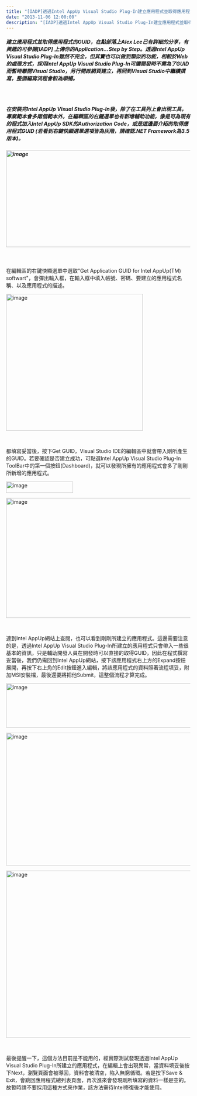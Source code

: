 ```yaml
---
title: "[IADP]透過Intel AppUp Visual Studio Plug-In建立應用程式並取得應用程式的GUID"
date: "2013-11-06 12:00:00"
description: "[IADP]透過Intel AppUp Visual Studio Plug-In建立應用程式並取得應用程式的GUID"
---
```


<h5>
	建立應用程式並取得應用程式的GUID，在點部落上Alex Lee已有詳細的分享，有興趣的可參閱[IADP] 上傳你的Application...Step by Step。透過Intel AppUp Visual Studio Plug-In雖然不完全，但其實也可以做到類似的功能，相較於Web的處理方式，採用Intel AppUp Visual Studio Plug-In可讓開發時不需為了GUID而暫時離開Visual Studio，另行開啟網頁建立，再回到Visual Studio中繼續撰寫，整個編寫流程會較為順暢。</h5>
<h5>
	 </h5>
<h5>
	在安裝完Intel AppUp Visual Studio Plug-In後，除了在工具列上會出現工具，專案範本會多兩個範本外，在編輯區的右鍵選單也有新增輔助功能，像是可為現有的程式加入Intel AppUp SDK的Authorization Code，或是這邊要介紹的取得應用程式GUID (若看到右鍵快顯選單選項皆為灰階，請確認.NET Framework為3.5版本)。</h5>
<h5>
	<img alt="image" border="0" height="265" src="\images\posts69ff976-260c-4a41-8c8e-c042ae2c21de\image_thumb_6.png" style="border-bottom: 0px; border-left: 0px; border-top: 0px; border-right: 0px" width="624" /></h5>
<p>
	 </p>
<p>
	在編輯區的右鍵快顯選單中選取"Get Application GUID for Intel AppUp(TM) softwart"，會彈出輸入框，在輸入框中填入帳號、密碼、要建立的應用程式名稱、以及應用程式的描述。</p>
<p>
	<img alt="image" border="0" height="374" src="\images\posts69ff976-260c-4a41-8c8e-c042ae2c21de\image_thumb.png" style="border-bottom: 0px; border-left: 0px; border-top: 0px; border-right: 0px" width="374" /></p>
<p>
	 </p>
<p>
	都填寫妥當後，按下Get GUID，Visual Studio IDE的編輯區中就會帶入剛所產生的GUID。若要確認是否建立成功，可點選Intel AppUp Visual Studio Plug-In ToolBar中的第一個按鈕(Dashboard)，就可以發現所擁有的應用程式會多了剛剛所新增的應用程式。</p>
<p>
	<img alt="image" border="0" height="31" src="\images\posts69ff976-260c-4a41-8c8e-c042ae2c21de\image_thumb_5.png" style="border-bottom: 0px; border-left: 0px; border-top: 0px; border-right: 0px" width="183" /></p>
<p>
	<img alt="image" border="0" height="328" src="\images\posts69ff976-260c-4a41-8c8e-c042ae2c21de\image_thumb_4.png" style="border-bottom: 0px; border-left: 0px; border-top: 0px; border-right: 0px" width="644" /></p>
<p>
	 </p>
<p>
	連到Intel AppUp網站上查閱，也可以看到剛剛所建立的應用程式。這邊需要注意的是，透過Intel AppUp Visual Studio Plug-In所建立的應用程式只會帶入一些很基本的資訊，只是輔助開發人員在開發時可以直接的取得GUID，因此在程式撰寫妥當後，我們仍需回到Intel AppUp網站，按下該應用程式右上方的Expand按鈕展開，再按下右上角的Edit按鈕進入編輯，將該應用程式的資料照著流程填妥，附加MSI安裝檔，最後還要將把他Submit，這整個流程才算完成。</p>
<p>
	<img alt="image" border="0" height="121" src="\images\posts69ff976-260c-4a41-8c8e-c042ae2c21de\image_thumb_1.png" style="border-bottom: 0px; border-left: 0px; border-top: 0px; border-right: 0px" width="644" /></p>
<p>
	<img alt="image" border="0" height="363" src="\images\posts69ff976-260c-4a41-8c8e-c042ae2c21de\image_thumb_2.png" style="border-bottom: 0px; border-left: 0px; border-top: 0px; border-right: 0px" width="644" /></p>
<p>
	<img alt="image" border="0" height="457" src="\images\posts69ff976-260c-4a41-8c8e-c042ae2c21de\image_thumb_3.png" style="border-bottom: 0px; border-left: 0px; border-top: 0px; border-right: 0px" width="644" /></p>
<p>
	 </p>
<p>
	最後提醒一下，這個方法目前是不能用的，經實際測試發現透過Intel AppUp Visual Studio Plug-In所建立的應用程式，在編輯上會出現異常，當資料填妥後按下Next，瀏覽頁面會被導回，資料會被清空，陷入無窮循環。若是按下Save &amp; Exit，會跳回應用程式總列表頁面，再次進來會發現剛所填寫的資料一樣是空的。故暫時請不要採用這種方式來作業，該方法需待Intel修復後才能使用。</p>

